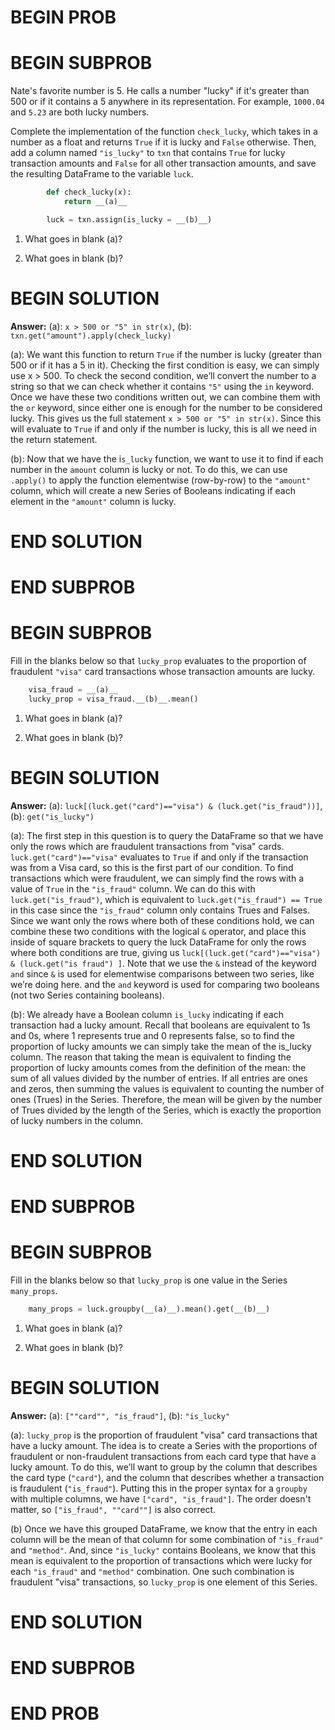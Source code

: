 # BEGIN PROB

# BEGIN SUBPROB

Nate's favorite number is 5. He calls a number "lucky" if it's greater
than 500 or if it contains a 5 anywhere in its representation. For
example, `1000.04` and `5.23` are both lucky numbers.

Complete the implementation of the function `check_lucky`, which takes
in a number as a float and returns `True` if it is lucky and `False`
otherwise. Then, add a column named `"is_lucky"` to `txn` that contains
`True` for lucky transaction amounts and `False` for all other
transaction amounts, and save the resulting DataFrame to the variable
`luck`.
```py
        def check_lucky(x):
            return __(a)__

        luck = txn.assign(is_lucky = __(b)__)
```

1.  What goes in blank (a)?


2.  What goes in blank (b)?


# BEGIN SOLUTION
**Answer:** (a): `x > 500 or "5" in str(x)`, (b): `txn.get("amount").apply(check_lucky)`

(a): We want this function to return `True` if the number is lucky (greater than 500 or if it has a 5 in it). Checking the first condition is easy,
 we can simply use x > 500. To check the second condition, we’ll convert the number to a string so that we can check whether it contains `"5"` using the `in` keyword.
  Once we have these two conditions written out, we can combine them with the `or` keyword, since either one is enough for the number to be considered lucky. 
  This gives us the full statement `x > 500 or "5" in str(x)`. Since this will evaluate to `True` if and only if the number is lucky, this is all we need in the return statement.

(b): Now that we have the i`s_lucky` function, we want to use it to find if each number in the `amount` column is lucky or not. To do this, we 
can use `.apply()` to apply the function elementwise (row-by-row) to the `"amount"` column, which will create a new Series of Booleans indicating 
if each element in the `"amount"` column is lucky.

# END SOLUTION

# END SUBPROB

# BEGIN SUBPROB

Fill in the blanks below so that `lucky_prop` evaluates to the
proportion of fraudulent `"visa"` card transactions whose transaction
amounts are lucky.
```py
    visa_fraud = __(a)__
    lucky_prop = visa_fraud.__(b)__.mean()
```

1.  What goes in blank (a)?

2.  What goes in blank (b)?

# BEGIN SOLUTION
**Answer:** (a): `luck[(luck.get("card")=="visa") & (luck.get("is_fraud"))]`, (b): `get("is_lucky")`   

(a): The first step in this question is to query the DataFrame so that we have only the rows which are fraudulent transactions from "visa" cards. `luck.get("card")=="visa"` evaluates to `True` if and only if the 
    transaction was from a Visa card, so this is the first part of our condition. To find transactions which were fraudulent, we can 
    simply find the rows with a value of `True` in the `"is_fraud"` column. We can do this with `luck.get("is_fraud")`, which is equivalent to `luck.get("is_fraud") == True` 
    in this case since the `"is_fraud"` column only contains Trues and Falses.  Since we want only the rows where both of these conditions hold, we can combine these two conditions with the logical `&` operator, 
    and place this inside of square brackets to query the luck DataFrame for only the rows where both conditions are true, giving us `luck[(luck.get("card")=="visa") & (luck.get("is fraud") ]`. 
    Note that we use the `&` instead of the keyword `and` since `&` is used for elementwise comparisons between two series, like we’re doing here. and the `and` keyword is used for comparing two booleans (not two Series containing booleans). 

(b): We already have a Boolean column `is_lucky` indicating if each transaction had a lucky amount. Recall that booleans are equivalent to 1s and 0s, where 1 represents true and 0 represents false,
 so to find the proportion of lucky amounts we can simply take the mean of the is_lucky column. The reason that taking the mean is equivalent to finding the proportion of lucky amounts comes from 
 the definition of the mean: the sum of all values divided by the number of entries. If all entries are ones and zeros, then summing the values is equivalent to counting the number of ones (Trues) 
 in the Series. Therefore, the mean will be given by the number of Trues divided by the length of the Series, which is exactly the proportion of lucky numbers in the column.


# END SOLUTION

# END SUBPROB

# BEGIN SUBPROB

Fill in the blanks below so that `lucky_prop` is one value in the Series
`many_props`.

```py
    many_props = luck.groupby(__(a)__).mean().get(__(b)__)
```

1.  What goes in blank (a)?

2.  What goes in blank (b)?

# BEGIN SOLUTION
**Answer:** (a): `[""card"", "is_fraud"]`, (b): `"is_lucky"`

(a): `lucky_prop` is the proportion of fraudulent "visa" card transactions that have a lucky amount. The idea is to create a Series with the proportions of fraudulent or non-fraudulent transactions from 
each card type that have a lucky amount. To do this, we’ll want to group by the column that describes the card type (`"card"`), and the column that describes whether a transaction is fraudulent (`"is_fraud"`). 
Putting this in the proper syntax for a `groupby` with multiple columns, we have `["card", "is_fraud"]`. The order doesn't matter, so `["is_fraud", ""card""]` is also correct.

(b) Once we have this grouped DataFrame, we know that the entry in each column will be the mean of that column for some combination of `"is_fraud"` and `"method"`. And, since `"is_lucky"` contains Booleans, we know 
that this mean is equivalent to the proportion of transactions which were lucky for each `"is_fraud"` and `"method"` combination. One such combination is fraudulent "visa" transactions, so `lucky_prop` is one element of this Series.


# END SOLUTION

# END SUBPROB

# END PROB